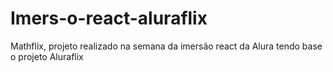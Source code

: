 # Imers-o-react-aluraflix
Mathflix, projeto realizado na semana da imersão react da Alura tendo base o projeto Aluraflix
